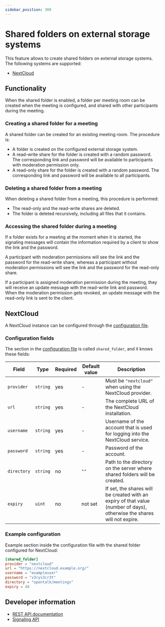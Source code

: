 ```yaml
---
sidebar_position: 300
---
```


# Shared folders on external storage systems

This feature allows to create shared folders on external storage systems. The
following systems are supported:

- [NextCloud](https://nextcloud.com/)

## Functionality

When the shared folder is enabled, a folder per meeting room can be created
when the meeting is configured, and shared with other participants during the
meeting.

### Creating a shared folder for a meeting

A shared folder can be created for an existing meeting room. The procedure is:

- A folder is created on the configured external storage system.
- A read-write share for the folder is created with a random password. The
  corresponding link and password will be available to participants with
  moderation permission only.
- A read-only share for the folder is created with a random password. The
  corresponding link and password will be available to all participants.

### Deleting a shared folder from a meeting

When deleting a shared folder from a meeting, this procedure is performed:

- The read-only and the read-write shares are deleted.
- The folder is deleted recursively, including all files that it contains.

### Accessing the shared folder during a meeting

If a folder exists for a meeting at the moment when it is started, the signaling messages
will contain the information required by a client to show the link and the password.

A participant with moderation permissions will see the link and the password for
the read-write share, whereas a participant without moderation permissions will
see the link and the password for the read-only share.

If a participant is assigned moderation permission during the meeting, they will
receive an update message with the read-write link and password. When the moderation
permission gets revoked, an update message with the read-only link is sent to the
client.

## NextCloud

A NextCloud instance can be configured through the [configuration file](configuration.md).

### Configuration fields

The section in the [configuration file](configuration.md) is called `shared_folder`, and it knows these fields:

| Field       | Type     | Required | Default value | Description                                                                                                             |
| ----------- | -------- | -------- | ------------- | ----------------------------------------------------------------------------------------------------------------------- |
| `provider`  | `string` | yes      | -             | Must be `"nextcloud"` when using the NextCloud provider.                                                                |
| `url`       | `string` | yes      | -             | The complete URL of the NextCloud installation.                                                                         |
| `username`  | `string` | yes      | -             | Username of the account that is used for logging into the NextCloud service.                                            |
| `password`  | `string` | yes      | -             | Password of the account.                                                                                                |
| `directory` | `string` | no       | `""`          | Path to the directory on the server where shared folders will be created.                                               |
| `expiry`    | `uint`   | no       | not set       | If set, the shares will be created with an expiry of that value (number of days), otherwise the shares will not expire. |

### Example configuration

Example section inside the configuration file with the shared folder configured for NextCloud:

```toml
[shared_folder]
provider = "nextcloud"
url = "https://nextcloud.example.org/"
username = "exampleuser"
password = "v3rys3cr3t"
directory = "opentalk/meetings"
expiry = 48
```

## Developer information

- [REST API documentation](https://opentalk.eu/docs/developer/rest/#tag/shared_folder)
- [Signaling API](../signaling/reference/shared_folder.md)
